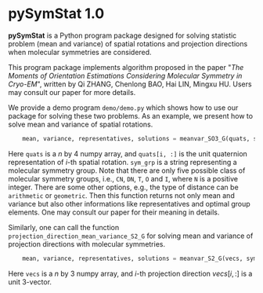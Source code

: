 # **pySymStat 1.0**

**pySymStat** is a Python program package designed for solving statistic problem (mean and variance) of spatial rotations and projection directions when molecular symmetries are considered.

This program package implements algorithm proposed in the paper "*The Moments of Orientation Estimations Considering Molecular Symmetry in Cryo-EM*", written by Qi ZHANG, Chenlong BAO, Hai LIN, Mingxu HU. Users may consult our paper for more details.

We provide a demo program `demo/demo.py` which shows how to use our package for solving these two problems. As an example, we present how to solve mean and variance of spatial rotations.

```Python
    mean, variance, representatives, solutions = meanvar_SO3_G(quats, sym_grp, type = 'arithmetic')
```

Here `quats` is a $n$ by $4$ numpy array, and `quats[i, :]` is the unit quaternion representation of $i$-th spatial rotation. `sym_grp` is a string representing a molecular symmetry group. Note that there are only five possible class of molecular symmetry groups, i.e., `CN`, `DN`, `T`, `O` and `I`, where `N` is a positive integer. There are some other options, e.g., the type of distance can be `arithmetic` or `geometric`. Then this function returns not only mean and variance but also other informations like representatives and optimal group elements. One may consult our paper for their meaning in details.

Similarly, one can call the function `projection_direction_mean_variance_S2_G` for solving mean and variance of projection directions with molecular symmetries.
```Python
    mean, variance, representatives, solutions = meanvar_S2_G(vecs, sym_grp, type = 'arithmetic')
```
Here `vecs` is a $n$ by $3$ numpy array, and $i$-th projection direction $vecs[i, :]$ is a unit 3-vector.
